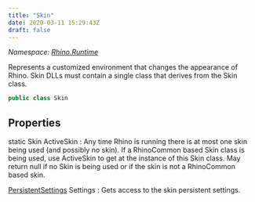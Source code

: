 ```yaml
---
title: "Skin"
date: 2020-03-11 15:29:43Z
draft: false
---
```


*Namespace: [Rhino.Runtime](../)*

Represents a customized environment that changes the appearance of Rhino.
   Skin DLLs must contain a single class that derives from the Skin class.
```cs
public class Skin
```
## Properties

static Skin ActiveSkin
: Any time Rhino is running there is at most one skin being used (and
     possibly no skin).  If a RhinoCommon based Skin class is being used, use
     ActiveSkin to get at the instance of this Skin class. May return null
     if no Skin is being used or if the skin is not a RhinoCommon based skin.

[PersistentSettings](/rhinocommon/rhino/persistentsettings/) Settings
: Gets access to the skin persistent settings.
